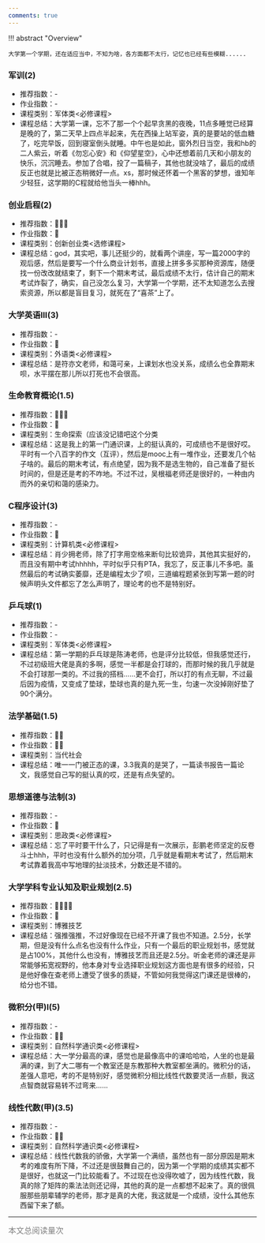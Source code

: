 ```yaml
---
comments: true
---
```


!!! abstract "Overview"

    大学第一个学期，还在适应当中，不知为啥，各方面都不太行，记忆也已经有些模糊......

### 军训(2)
- 推荐指数：-
- 作业指数：-
- 课程类别：军体类<必修课程>
- 课程总结：大学第一课，忘不了那一个个起早贪黑的夜晚，11点多睡觉已经算是晚的了，第二天早上四点半起来，先在西操上站军姿，真的是要站的低血糖了，吃完早饭，回到寝室倒头就睡。中午也是如此，窗外烈日当空，我和hb的二人紫云，听着《勿忘心安》和《仰望星空》，心中还想着前几天和小朋友的快乐，沉沉睡去。参加了合唱，投了一篇稿子，其他也就没啥了，最后的成绩反正也就是比被正态稍微好一点。xs，那时候还怀着一个黑客的梦想，谁知年少轻狂，这学期的C程就给他当头一棒hhh。

### 创业启程(2)
- 推荐指数：:star2::star2::star2:
- 作业指数：:star2:
- 课程类别：创新创业类<选修课程>
- 课程总结：god，其实吧，事儿还挺少的，就看两个讲座，写一篇2000字的观后感，然后是要写一个什么商业计划书，直接上拼多多买那种资源库，随便找一份改改就结束了，剩下一个期末考试，最后成绩不太行，估计自己的期末考试炸裂了，确实，自己没怎么复习，大学第一个学期，还不太知道怎么去搜索资源，所以都是盲目复习，就死在了“喜茶”上了。

### 大学英语III(3)
- 推荐指数：-
- 作业指数：:star2:
- 课程类别：外语类<必修课程>
- 课程总结：是符亦文老师，和蔼可亲，上课划水也没关系，成绩么也全靠期末呗，水平摆在那儿所以打死也不会很高。

### 生命教育概论(1.5)
- 推荐指数：:star2::star2::star2:
- 作业指数：:star2:
- 课程类别：生命探索（应该没记错吧这个分类
- 课程总结：这是我上的第一门通识课，上的挺认真的，可成绩也不是很好哎。平时有一个八百字的作文（互评），然后是mooc上有一堆作业，还要发几个帖子啥的。最后的期末考试，有点绝望，因为我不是选生物的，自己准备了挺长时间的，但是还是考的不咋地。不过不过，吴根福老师还是很好的，一种由内而外的亲切和蔼的感染力。

### C程序设计(3)
- 推荐指数：-
- 作业指数：:star2:
- 课程类别：计算机类<必修课程>
- 课程总结：肖少拥老师，除了打字用空格来断句比较诡异，其他其实挺好的，而且没有期中考试hhhhh，平时似乎只有PTA，我忘了，反正事儿不多吧。虽然最后的考试确实萎靡，还是编程太少了呗，三道编程题紧张到写第一题的时候声明头文件都忘了怎么声明了，理论考的也不是特别好。

### 乒乓球(1)
- 推荐指数：-
- 作业指数：-
- 课程类别：军体类<必修课程>
- 课程总结：第一学期的乒乓球是陈涛老师，也是评分比较低，但我感觉还行，不过初级班大佬是真的多啊，感觉一半都是会打球的，而那时候的我几乎就是不会打球那一类的。不过我的搭档......更不会打，所以打的有点无聊，不过最后因为疫情，又变成了垫球，垫球也真的是九死一生，匀速一次没掉刚好垫了90个满分。

### 法学基础(1.5)
- 推荐指数：:star2::star2:
- 作业指数：:star2::star2:
- 课程类别：当代社会
- 课程总结：唯一一门被正态的课，3.3我真的是哭了，一篇读书报告一篇论文，我感觉自己写的挺认真的哎，还是有点失望的。

### 思想道德与法制(3)
- 推荐指数：-
- 作业指数：:star2:
- 课程类别：思政类<必修课程>
- 课程总结：忘了平时要干什么了，只记得是有一次展示，彭鹏老师坚定的反卷斗士hhh，平时也没有什么额外的加分项，几乎就是看期末考试了，然后期末考试靠着我高中写地理的扯淡技术，分数还是不错的。

### 大学学科专业认知及职业规划(2.5)
- 推荐指数：:star2::star2::star2::star2:
- 作业指数：:star2:
- 课程类别：博雅技艺
- 课程总结：强推强推，不过好像现在已经不开课了我也不知道。2.5分，长学期，但是没有什么点名也没有什么作业，只有一个最后的职业规划书，感觉就是占100%，其他什么也没有，博雅技艺而且还是2.5分。听金老师的课还是非常能够拓宽视野的，他本身对专业选择职业规划这方面也是有很多的经验，只是他好像在查老师上遭受了很多的质疑，不管如何我觉得这门课还是很棒的，给分也不错。

### 微积分(甲)I(5)
- 推荐指数：-
- 作业指数：:star2::star2:
- 课程类别：自然科学通识类<必修课程>
- 课程总结：大一学分最高的课，感觉也是最像高中的课哈哈哈，人坐的也是最满的课，到了大二哪有一个教室还是东教那种大教室都坐满的。微积分的话，差强人意吧，考的不是特别好，感觉微积分相比线性代数要灵活一点额，我这点智商就容易转不过弯来......

### 线性代数(甲)(3.5)
- 推荐指数：-
- 作业指数：:star2::star2:
- 课程类别：自然科学通识类<必修课程>
- 课程总结：线性代数我的骄傲，大学第一个满绩，虽然也有一部分原因是期末考的难度有所下降，不过还是很鼓舞自己的，因为第一个学期的成绩其实都不是很好，也就这一门比较能看了。不过现在也没得吹嘘了，因为线性代数，我真的除了矩阵的乘法法则还记得，其他的真的是一点都想不起来了。真的很佩服那些朋辈辅学的老师，那才是真的大佬，我这就是一个成绩，没什么其他东西留下来了额。

<hr>
<span id="busuanzi_container_page_pv"><font size="3" color="grey">本文总阅读量<span id="busuanzi_value_page_pv"></span>次</font></span>
<br/>